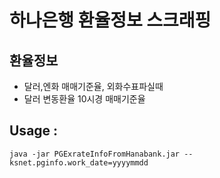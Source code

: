#  하나은행 환율정보 스크래핑

## 환율정보  
* 달러,엔화 매매기준율, 외화수표파실때
* 달러 변동환율 10시경 매매기준율   

## Usage : 
```
java -jar PGExrateInfoFromHanabank.jar --ksnet.pginfo.work_date=yyyymmdd
```